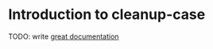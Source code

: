 # Introduction to cleanup-case

TODO: write [great documentation](http://jacobian.org/writing/what-to-write/)
